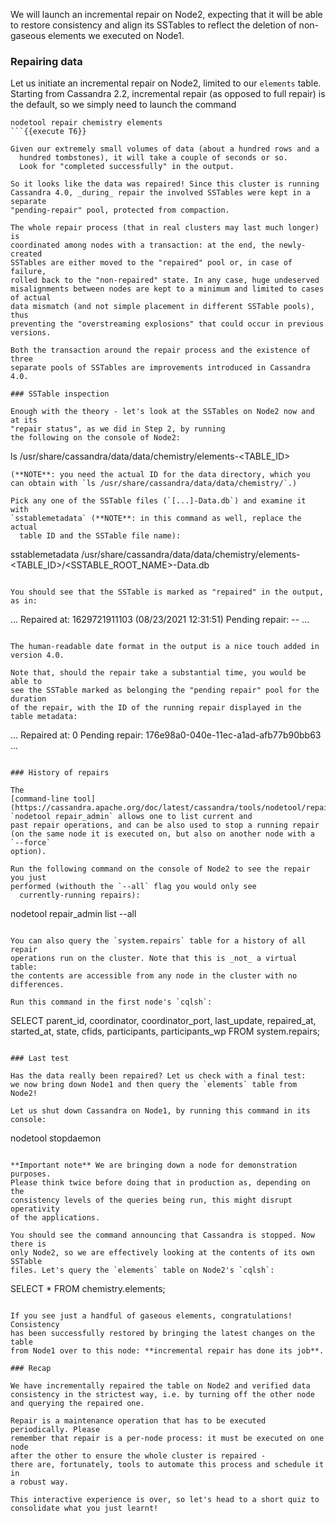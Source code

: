 We will launch an incremental repair on Node2, expecting that
it will be able to restore consistency and align its SSTables to
reflect the deletion of non-gaseous elements we executed on Node1.

### Repairing data

Let us initiate an incremental repair on Node2, limited to our `elements` table.
Starting from Cassandra 2.2, incremental repair (as opposed to full repair)
is the default, so we simply need to launch the command
```
nodetool repair chemistry elements
```{{execute T6}}

Given our extremely small volumes of data (about a hundred rows and a
  hundred tombstones), it will take a couple of seconds or so.
  Look for "completed successfully" in the output.

So it looks like the data was repaired! Since this cluster is running
Cassandra 4.0, _during_ repair the involved SSTables were kept in a separate
"pending-repair" pool, protected from compaction.

The whole repair process (that in real clusters may last much longer) is
coordinated among nodes with a transaction: at the end, the newly-created
SSTables are either moved to the "repaired" pool or, in case of failure,
rolled back to the "non-repaired" state. In any case, huge undeserved
misalignments between nodes are kept to a minimum and limited to cases of actual
data mismatch (and not simple placement in different SSTable pools), thus
preventing the "overstreaming explosions" that could occur in previous versions.

Both the transaction around the repair process and the existence of three
separate pools of SSTables are improvements introduced in Cassandra 4.0.

### SSTable inspection

Enough with the theory - let's look at the SSTables on Node2 now and at its
"repair status", as we did in Step 2, by running
the following on the console of Node2:
```
ls /usr/share/cassandra/data/data/chemistry/elements-<TABLE_ID>
```{{Execute T6}}
(**NOTE**: you need the actual ID for the data directory, which you
can obtain with `ls /usr/share/cassandra/data/data/chemistry/`.)

Pick any one of the SSTable files (`[...]-Data.db`) and examine it with
`sstablemetadata` (**NOTE**: in this command as well, replace the actual
  table ID and the SSTable file name):
```
sstablemetadata /usr/share/cassandra/data/data/chemistry/elements-<TABLE_ID>/<SSTABLE_ROOT_NAME>-Data.db
```{{Execute T6}}

You should see that the SSTable is marked as "repaired" in the output, as in:
```
...
Repaired at: 1629721911103 (08/23/2021 12:31:51)
Pending repair: --
...

```

The human-readable date format in the output is a nice touch added in
version 4.0.

Note that, should the repair take a substantial time, you would be able to
see the SSTable marked as belonging the "pending repair" pool for the duration
of the repair, with the ID of the running repair displayed in the table metadata:
```
...
Repaired at: 0
Pending repair: 176e98a0-040e-11ec-a1ad-afb77b90bb63
...
```

### History of repairs

The
[command-line tool](https://cassandra.apache.org/doc/latest/cassandra/tools/nodetool/repair_admin.html)
`nodetool repair_admin` allows one to list current and
past repair operations, and can be also used to stop a running repair
(on the same node it is executed on, but also on another node with a `--force`
option).

Run the following command on the console of Node2 to see the repair you just
performed (withouth the `--all` flag you would only see
  currently-running repairs):
```
nodetool repair_admin list --all
```{{execute T6}}

You can also query the `system.repairs` table for a history of all repair
operations run on the cluster. Note that this is _not_ a virtual table:
the contents are accessible from any node in the cluster with no differences.

Run this command in the first node's `cqlsh`:
```
SELECT parent_id, coordinator, coordinator_port, last_update, repaired_at, started_at, state, cfids, participants, participants_wp
  FROM system.repairs;
```{{execute T4}}

### Last test

Has the data really been repaired? Let us check with a final test:
we now bring down Node1 and then query the `elements` table from Node2!

Let us shut down Cassandra on Node1, by running this command in its console:
```
nodetool stopdaemon
```{{execute T3}}

**Important note** We are bringing down a node for demonstration purposes.
Please think twice before doing that in production as, depending on the
consistency levels of the queries being run, this might disrupt operativity
of the applications.

You should see the command announcing that Cassandra is stopped. Now there is
only Node2, so we are effectively looking at the contents of its own SSTable
files. Let's query the `elements` table on Node2's `cqlsh`:
```
SELECT * FROM chemistry.elements;
```{{execute T7}}

If you see just a handful of gaseous elements, congratulations! Consistency
has been successfully restored by bringing the latest changes on the table
from Node1 over to this node: **incremental repair has done its job**.

### Recap

We have incrementally repaired the table on Node2 and verified data
consistency in the strictest way, i.e. by turning off the other node
and querying the repaired one.

Repair is a maintenance operation that has to be executed periodically. Please
remember that repair is a per-node process: it must be executed on one node
after the other to ensure the whole cluster is repaired -
there are, fortunately, tools to automate this process and schedule it in
a robust way.

This interactive experience is over, so let's head to a short quiz to
consolidate what you just learnt!
